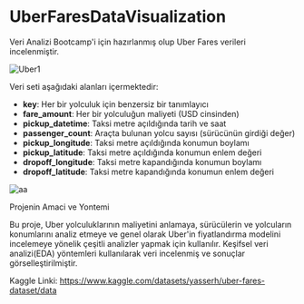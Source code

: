 # UberFaresDataVisualization
Veri Analizi Bootcamp'i için hazırlanmış olup Uber Fares verileri incelenmiştir.

![Uber1](https://github.com/user-attachments/assets/1e108ce3-979e-4c0c-8878-a6bb0d5d6480)


Veri seti aşağıdaki alanları içermektedir:

- **key**: Her bir yolculuk için benzersiz bir tanımlayıcı
- **fare_amount**: Her bir yolculuğun maliyeti (USD cinsinden)
- **pickup_datetime**: Taksi metre açıldığında tarih ve saat
- **passenger_count**: Araçta bulunan yolcu sayısı (sürücünün girdiği değer)
- **pickup_longitude**: Taksi metre açıldığında konumun boylamı
- **pickup_latitude**: Taksi metre açıldığında konumun enlem değeri
- **dropoff_longitude**: Taksi metre kapandığında konumun boylamı
- **dropoff_latitude**: Taksi metre kapandığında konumun enlem değeri


![aa](https://github.com/user-attachments/assets/090b575f-ba9b-442b-8965-a4569c06d3b6)


Projenin Amaci ve Yontemi

Bu proje, Uber yolculuklarının maliyetini anlamaya, sürücülerin ve yolcuların konumlarını analiz etmeye ve genel olarak Uber'in fiyatlandırma modelini incelemeye yönelik çeşitli analizler yapmak için kullanılır. Keşifsel veri analizi(EDA) yöntemleri kullanılarak veri incelenmiş ve sonuçlar görselleştirilmiştir.

Kaggle Linki: https://www.kaggle.com/datasets/yasserh/uber-fares-dataset/data
